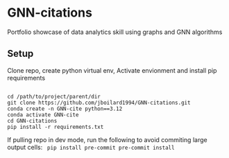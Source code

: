 # GNN-citations
Portfolio showcase of data analytics skill using graphs and GNN algorithms

## Setup
Clone repo, create python virtual env, Activate envionment and install pip requirements

<code>
cd /path/to/project/parent/dir
git clone https://github.com/jboilard1994/GNN-citations.git
conda create -n GNN-cite python==3.12
conda activate GNN-cite
cd GNN-citations
pip install -r requirements.txt
</code>

If pulling repo in dev mode, run the following to avoid commiting large output cells:
<code>
pip install pre-commit
pre-commit install
</code>


